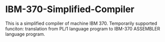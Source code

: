 # IBM-370-Simplified-Compiler
This is a simplified compiler of machine IBM 370. Temporarily supported funciton: translation from PL/1 language program to IBM-370 ASSEMBLER language program. 
